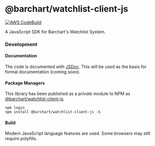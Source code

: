 # @barchart/watchlist-client-js

[![AWS CodeBuild](https://codebuild.us-east-1.amazonaws.com/badges?uuid=eyJlbmNyeXB0ZWREYXRhIjoiUHlZU3ZxOHdDWHprRzNEMXhoUGhTUHlOc1hGM3pEMnFhVG1UekdCWEN1K1hvWEFnTTcxWnhGYjZuUFpuUnl4QVhvVWFVMUQ4Rkx3TGFpaFhFQzBLUm1JPSIsIml2UGFyYW1ldGVyU3BlYyI6ImN3Y1RhZnV1ais3VXZ2WlgiLCJtYXRlcmlhbFNldFNlcmlhbCI6MX0%3D&branch=master)](https://github.com/barchart/watchlist-client-js)

A JavaScript SDK for Barchart's Watchlist System.

### Development

#### Documentation

The code is documented with [JSDoc](http://usejsdoc.org/). This will be used as the basis for formal documentation (coming soon).

#### Package Managers

This library has been published as a *private* module to NPM as [@barchart/watchlist-client-js](https://www.npmjs.com/package/@barchart/watchlist-client-js).

```shell
npm login
npm install @barchart/watchlist-client-js -S
```

#### Build

Modern JavaScript language features are used. Some browsers may still require polyfills.
